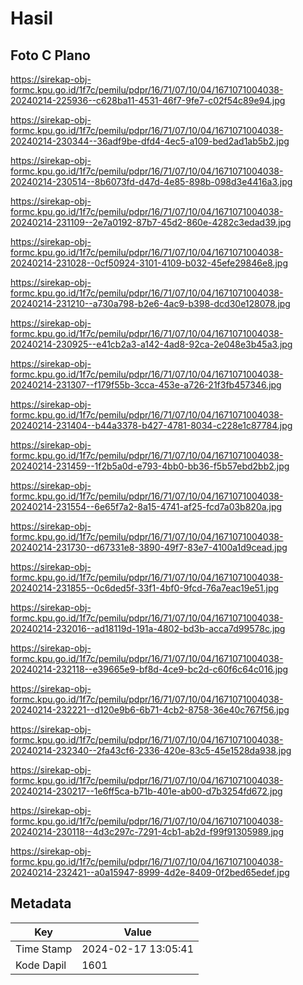 # Hasil

## Foto C Plano

https://sirekap-obj-formc.kpu.go.id/1f7c/pemilu/pdpr/16/71/07/10/04/1671071004038-20240214-225936--c628ba11-4531-46f7-9fe7-c02f54c89e94.jpg

https://sirekap-obj-formc.kpu.go.id/1f7c/pemilu/pdpr/16/71/07/10/04/1671071004038-20240214-230344--36adf9be-dfd4-4ec5-a109-bed2ad1ab5b2.jpg

https://sirekap-obj-formc.kpu.go.id/1f7c/pemilu/pdpr/16/71/07/10/04/1671071004038-20240214-230514--8b6073fd-d47d-4e85-898b-098d3e4416a3.jpg

https://sirekap-obj-formc.kpu.go.id/1f7c/pemilu/pdpr/16/71/07/10/04/1671071004038-20240214-231109--2e7a0192-87b7-45d2-860e-4282c3edad39.jpg

https://sirekap-obj-formc.kpu.go.id/1f7c/pemilu/pdpr/16/71/07/10/04/1671071004038-20240214-231028--0cf50924-3101-4109-b032-45efe29846e8.jpg

https://sirekap-obj-formc.kpu.go.id/1f7c/pemilu/pdpr/16/71/07/10/04/1671071004038-20240214-231210--a730a798-b2e6-4ac9-b398-dcd30e128078.jpg

https://sirekap-obj-formc.kpu.go.id/1f7c/pemilu/pdpr/16/71/07/10/04/1671071004038-20240214-230925--e41cb2a3-a142-4ad8-92ca-2e048e3b45a3.jpg

https://sirekap-obj-formc.kpu.go.id/1f7c/pemilu/pdpr/16/71/07/10/04/1671071004038-20240214-231307--f179f55b-3cca-453e-a726-21f3fb457346.jpg

https://sirekap-obj-formc.kpu.go.id/1f7c/pemilu/pdpr/16/71/07/10/04/1671071004038-20240214-231404--b44a3378-b427-4781-8034-c228e1c87784.jpg

https://sirekap-obj-formc.kpu.go.id/1f7c/pemilu/pdpr/16/71/07/10/04/1671071004038-20240214-231459--1f2b5a0d-e793-4bb0-bb36-f5b57ebd2bb2.jpg

https://sirekap-obj-formc.kpu.go.id/1f7c/pemilu/pdpr/16/71/07/10/04/1671071004038-20240214-231554--6e65f7a2-8a15-4741-af25-fcd7a03b820a.jpg

https://sirekap-obj-formc.kpu.go.id/1f7c/pemilu/pdpr/16/71/07/10/04/1671071004038-20240214-231730--d67331e8-3890-49f7-83e7-4100a1d9cead.jpg

https://sirekap-obj-formc.kpu.go.id/1f7c/pemilu/pdpr/16/71/07/10/04/1671071004038-20240214-231855--0c6ded5f-33f1-4bf0-9fcd-76a7eac19e51.jpg

https://sirekap-obj-formc.kpu.go.id/1f7c/pemilu/pdpr/16/71/07/10/04/1671071004038-20240214-232016--ad18119d-191a-4802-bd3b-acca7d99578c.jpg

https://sirekap-obj-formc.kpu.go.id/1f7c/pemilu/pdpr/16/71/07/10/04/1671071004038-20240214-232118--e39665e9-bf8d-4ce9-bc2d-c60f6c64c016.jpg

https://sirekap-obj-formc.kpu.go.id/1f7c/pemilu/pdpr/16/71/07/10/04/1671071004038-20240214-232221--d120e9b6-6b71-4cb2-8758-36e40c767f56.jpg

https://sirekap-obj-formc.kpu.go.id/1f7c/pemilu/pdpr/16/71/07/10/04/1671071004038-20240214-232340--2fa43cf6-2336-420e-83c5-45e1528da938.jpg

https://sirekap-obj-formc.kpu.go.id/1f7c/pemilu/pdpr/16/71/07/10/04/1671071004038-20240214-230217--1e6ff5ca-b71b-401e-ab00-d7b3254fd672.jpg

https://sirekap-obj-formc.kpu.go.id/1f7c/pemilu/pdpr/16/71/07/10/04/1671071004038-20240214-230118--4d3c297c-7291-4cb1-ab2d-f99f91305989.jpg

https://sirekap-obj-formc.kpu.go.id/1f7c/pemilu/pdpr/16/71/07/10/04/1671071004038-20240214-232421--a0a15947-8999-4d2e-8409-0f2bed65edef.jpg


## Metadata

| Key        | Value               |
| ---------- | ------------------- |
| Time Stamp | 2024-02-17 13:05:41 |
| Kode Dapil | 1601                |



